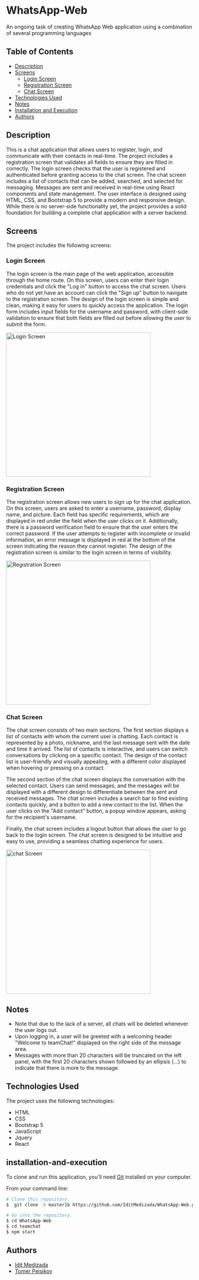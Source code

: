 # WhatsApp-Web
An ongoing task of creating WhatsApp Web application using a combination of several programming languages

## Table of Contents
- [Description](#description)
- [Screens](#screens)
  - [Login Screen](#login-screen)
  - [Registration Screen](#registration-screen)
  - [Chat Screen](#chat-screen)
- [Technologies Used](#technologies-used)
- [Notes](#notes)
- [Installation and Execution](#installation-and-execution)
- [Authors](#authors)

## Description
This is a chat application that allows users to register, login, and communicate with their contacts in real-time. The project includes a registration screen that validates all fields to ensure they are filled in correctly. The login screen checks that the user is registered and authenticated before granting access to the chat screen. The chat screen includes a list of contacts that can be added, searched, and selected for messaging. Messages are sent and received in real-time using React components and state management. The user interface is designed using HTML, CSS, and Bootstrap 5 to provide a modern and responsive design. While there is no server-side functionality yet, the project provides a solid foundation for building a complete chat application with a server backend.

## Screens
The project includes the following screens:

### Login Screen
The login screen is the main page of the web application, accessible through the home route. On this screen, users can enter their login credentials and click the "Log in" button to access the chat screen. Users who do not yet have an account can click the "Sign up" button to navigate to the registration screen. The design of the login screen is simple and clean, making it easy for users to quickly access the application. The login form includes input fields for the username and password, with client-side validation to ensure that both fields are filled out before allowing the user to submit the form.

<img width="389" alt="Login Screen" src="https://github.com/IditMedizada/WhatsApp-Web/assets/110912180/bbeef1dd-cd40-4b9a-a7e3-796cf5cf849c"> 


### Registration Screen
The registration screen allows new users to sign up for the chat application. On this screen, users are asked to enter a username, password, display name, and picture. Each field has specific requirements, which are displayed in red under the field when the user clicks on it. Additionally, there is a password verification field to ensure that the user enters the correct password. If the user attempts to register with incomplete or invalid information, an error message is displayed in red at the bottom of the screen indicating the reason they cannot register. The design of the registration screen is similar to the login screen in terms of visibility.

<img width="389" alt="Registration Screen" src="https://github.com/IditMedizada/WhatsApp-Web/assets/110912180/066a12c7-e18b-4d83-b2e9-8c6669a1c4fe">


### Chat Screen
The chat screen consists of two main sections. The first section displays a list of contacts with whom the current user is chatting. Each contact is represented by a photo, nickname, and the last message sent with the date and time it arrived. The list of contacts is interactive, and users can switch conversations by clicking on a specific contact. The design of the contact list is user-friendly and visually appealing, with a different color displayed when hovering or pressing on a contact.

The second section of the chat screen displays the conversation with the selected contact. Users can send messages, and the messages will be displayed with a different design to differentiate between the sent and received messages. The chat screen includes a search bar to find existing contacts quickly, and a button to add a new contact to the list. When the user clicks on the "Add contact" button, a popup window appears, asking for the recipient's username.

Finally, the chat screen includes a logout button that allows the user to go back to the login screen. The chat screen is designed to be intuitive and easy to use, providing a seamless chatting experience for users.

<img width="389" alt="chat Screen" src="https://github.com/IditMedizada/WhatsApp-Web/assets/110912180/46afba4a-ec48-485e-bba0-08b3fa8d877a">

## Notes

* Note that due to the lack of a server, all chats will be deleted whenever the user logs out.
* Upon logging in, a user will be greeted with a welcoming header "Welcome to teamChat!" displayed on the right side of the message area.
* Messages with more than 20 characters will be truncated on the left panel, with the first 20 characters shown followed by an ellipsis (...) to indicate that there is more to the message.

## Technologies Used
The project uses the following technologies:

* HTML
* CSS
* Bootstrap 5
* JavaScript
* Jquery
* React

## installation-and-execution
    
To clone and run this application, you'll need [Git](https://git-scm.com) installed on your computer.
  
From your command line:

  
```bash
# Clone this repository.
$  git clone -b master1b https://github.com/IditMedizada/WhatsApp-Web.git

# Go into the repository.
$ cd WhatsApp-Web
$ cd teamchat  
$ npm start
```

## Authors
- [Idit Medizada](https://github.com/IditMedizada)
- [Tomer Peisikov](https://github.com/tomerp1812)
